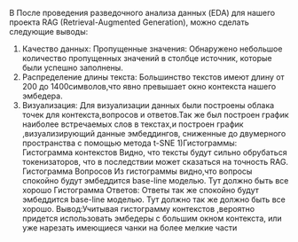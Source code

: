 В После проведения разведочного анализа данных (EDA) для нашего проекта RAG (Retrieval-Augmented Generation), можно сделать следующие выводы:
1) Качество данных: 
Пропущенные значения: Обнаружено небольшое количество пропущенных значений в столбце источник, которые были успешно заполнены.
2) Распределение длины текста:
Большинство текстов имеют длину от 200 до 1400символов,что явно превышает окно контекста нашего эмбедера.
3) Визуализация:
Для визуализации данных были построены облака точек для контекста,вопросов и ответов.Так же был построен график наиболее встречаемых слов в текстах,и
построен график ,визуализирующий данные эмбеддингов, сниженные до двумерного пространства с помощью метода t-SNE
1)Гистограммы:
Гистограмма контекстов
Видно, что тексты будут сильно обрубаться токенизаторов, что в последствии может сказаться на точность RAG. 
Гистограмма Вопросов
Из гистограммы видно,что вопросы спокойно будут эмбеддится base-line моделью. Тут должно быть все хорошо
Гистограмма Ответов:
Ответы так же спокойно будут эмбеддится base-line моделью. Тут должно так же должно быть все хорошо.
Вывод:Учитывая гистограмму контекстов ,вероятно придется использовать эмбедеры с большим окном контекста, или уже нарезать имеющиеся чанки на более мелкие части
